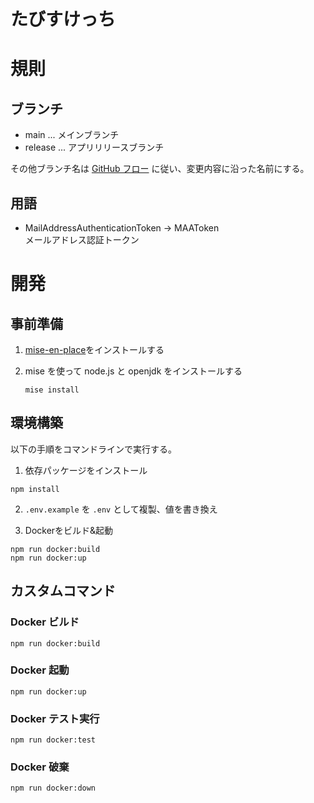 # たびすけっち

# 規則
## ブランチ

- main ... メインブランチ
- release ... アプリリリースブランチ

その他ブランチ名は [GitHub フロー](https://docs.github.com/ja/get-started/using-github/github-flow) に従い、変更内容に沿った名前にする。

## 用語

- MailAddressAuthenticationToken -> MAAToken  
  メールアドレス認証トークン

# 開発

## 事前準備

1. [mise-en-place](https://mise.jdx.dev/getting-started.html)をインストールする  

2. mise を使って node.js と openjdk をインストールする

   ```shell
   mise install
   ```

## 環境構築
以下の手順をコマンドラインで実行する。
1. 依存パッケージをインストール
```shell
npm install
```

2. `.env.example` を `.env` として複製、値を書き換え

3. Dockerをビルド&起動
```shell
npm run docker:build
npm run docker:up
```

## カスタムコマンド

### Docker ビルド
```shell
npm run docker:build
```

### Docker 起動
```shell
npm run docker:up
```

### Docker テスト実行
```shell
npm run docker:test
```

### Docker 破棄
```shell
npm run docker:down
```
